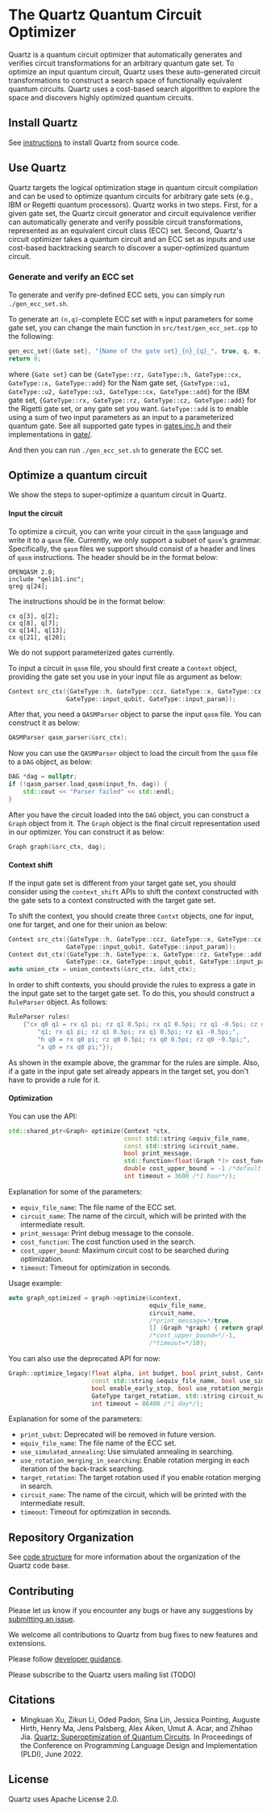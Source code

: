# The Quartz Quantum Circuit Optimizer

Quartz is a quantum circuit optimizer that automatically generates and verifies circuit transformations for an arbitrary quantum gate set. To optimize an input quantum circuit, Quartz uses these auto-generated circuit transformations to construct a search space of functionally equivalent quantum circuits.
Quartz uses a cost-based search algorithm to explore the space and discovers highly optimized quantum circuits.

## Install Quartz

See [instructions](INSTALL.md) to install Quartz from source code.

## Use Quartz

Quartz targets the logical optimization stage in quantum circuit compilation and can be used to optimize quantum circuits for arbitrary gate sets (e.g., IBM or Regetti quantum processors). Quartz works in two steps. First, for a given gate set, the Quartz circuit generator and circuit equivalence verifier can automatically generate and verify possible circuit transformations, represented as an equivalent circuit class (ECC) set. Second, Quartz's circuit optimizer takes a quantum circuit and an ECC set as inputs and use cost-based backtracking search to discover a super-optimized quantum circuit.

### Generate and verify an ECC set

To generate and verify pre-defined ECC sets, you can simply run `./gen_ecc_set.sh`.

To generate an `(n,q)`-complete ECC set with `m` input parameters for some gate set,
you can change the main function in `src/test/gen_ecc_set.cpp` to the following:

```c++
gen_ecc_set({Gate set}, "{Name of the gate set}_{n}_{q}_", true, q, m, n);
return 0;
```
where `{Gate set}` can be `{GateType::rz, GateType::h, GateType::cx, GateType::x, GateType::add}` for the Nam gate set,
`{GateType::u1, GateType::u2, GateType::u3, GateType::cx, GateType::add}` for the IBM gate set,
`{GateType::rx, GateType::rz, GateType::cz, GateType::add}` for the Rigetti gate set,
or any gate set you want. `GateType::add` is to enable using a sum of two input parameters as an input to a parameterized quantum gate.
See all supported gate types in [gates.inc.h](src/quartz/gate/gates.inc.h) and their implementations in [gate/](src/quartz/gate).

And then you can run `./gen_ecc_set.sh` to generate the ECC set.

## Optimize a quantum circuit

We show the steps to super-optimize a quantum circuit in Quartz.

#### Input the circuit

To optimize a circuit, you can write your circuit in the `qasm` language and write it to a `qasm` file.
Currently, we only support a subset of `qasm`'s grammar.
Specifically, the `qasm` files we support should consist of a header and lines of `qasm` instructions.
The header should be in the format below:

```
OPENQASM 2.0;
include "qelib1.inc";
qreg q[24];
```

The instructions should be in the format below:
```
cx q[3], q[2];
cx q[8], q[7];
cx q[14], q[13];
cx q[21], q[20];
```

We do not support parameterized gates currently.

To input a circuit in `qasm` file, you should first create a `Context` object, providing the gate set you use in your input file as argument as below:

``` cpp
Context src_ctx({GateType::h, GateType::ccz, GateType::x, GateType::cx,
                GateType::input_qubit, GateType::input_param});
```

After that, you need a `QASMParser` object to parse the input `qasm` file. You can construct it as below:

``` cpp
QASMParser qasm_parser(&src_ctx);
```

Now you can use the `QASMParser` object to load the circuit from the `qasm` file to a `DAG` object, as below:

``` cpp
DAG *dag = nullptr;
if (!qasm_parser.load_qasm(input_fn, dag)) {
    std::cout << "Parser failed" << std::endl;
}
```

After you have the circuit loaded into the `DAG` object, you can construct a `Graph` object from it. The `Graph` object is the final circuit representation used in our optimizer. You can construct it as below:

``` cpp
Graph graph(&src_ctx, dag);
```

#### Context shift

If the input gate set is different from your target gate set, you should consider using the `context_shift` APIs to shift the context constructed with the gate sets to a context constructed with the target gate set.

To shift the context, you should create three `Contxt` objects, one for input, one for target, and one for their union as below:

``` cpp
Context src_ctx({GateType::h, GateType::ccz, GateType::x, GateType::cx,
                GateType::input_qubit, GateType::input_param});
Context dst_ctx({GateType::h, GateType::x, GateType::rz, GateType::add,
                GateType::cx, GateType::input_qubit, GateType::input_param});
auto union_ctx = union_contexts(&src_ctx, &dst_ctx);
```

In order to shift contexts, you should provide the rules to express a gate in the input gate set to the target gate set. To do this, you should construct a `RuleParser` object. As follows:

``` cpp
RuleParser rules(
    {"cx q0 q1 = rx q1 pi; rz q1 0.5pi; rx q1 0.5pi; rz q1 -0.5pi; cz q0 "
        "q1; rx q1 pi; rz q1 0.5pi; rx q1 0.5pi; rz q1 -0.5pi;",
        "h q0 = rx q0 pi; rz q0 0.5pi; rx q0 0.5pi; rz q0 -0.5pi;",
        "x q0 = rx q0 pi;"});
```

As shown in the example above, the grammar for the rules are simple. Also, if a gate in the input gate set already appears in the target set, you don't have to provide a rule for it.

#### Optimization

You can use the API:
```cpp
std::shared_ptr<Graph> optimize(Context *ctx,
                                const std::string &equiv_file_name,
                                const std::string &circuit_name,
                                bool print_message,
                                std::function<float(Graph *)> cost_function = nullptr,
                                double cost_upper_bound = -1 /*default = current cost * 1.05*/,
                                int timeout = 3600 /*1 hour*/);
```

Explanation for some of the parameters:
- `equiv_file_name`: The file name of the ECC set.
- `circuit_name`: The name of the circuit, which will be printed with the intermediate result.
- `print_message`: Print debug message to the console.
- `cost_function`: The cost function used in the search.
- `cost_upper_bound`: Maximum circuit cost to be searched during optimization.
- `timeout`: Timeout for optimization in seconds.

Usage example:
```c++
auto graph_optimized = graph->optimize(&context,
                                       equiv_file_name,
                                       circuit_name,
                                       /*print_message=*/true,
                                       [] (Graph *graph) { return graph->total_cost(); },
                                       /*cost_upper_bound=*/-1,
                                       /*timeout=*/10);
```

You can also use the deprecated API for now:
``` cpp
Graph::optimize_legacy(float alpha, int budget, bool print_subst, Context *ctx,
                       const std::string &equiv_file_name, bool use_simulated_annealing,
                       bool enable_early_stop, bool use_rotation_merging_in_searching,
                       GateType target_rotation, std::string circuit_name = "",
                       int timeout = 86400 /*1 day*/);
```

Explanation for some of the parameters:

- `print_subst`: Deprecated will be removed in future version.
- `equiv_file_name`: The file name of the ECC set.
- `use_simulated_annealing`: Use simulated annealing in searching.
- `use_rotation_merging_in_searching`: Enable rotation merging in each iteration of the back-track searching.
- `target_rotation`: The target rotation used if you enable rotation merging in search.
- `circuit_name`: The name of the circuit, which will be printed with the intermediate result.
- `timeout`: Timeout for optimization in seconds.

## Repository Organization

See [code structure](CODE_STRUCTURE.md) for more information about the organization of the Quartz code base.

## Contributing

Please let us know if you encounter any bugs or have any suggestions by [submitting an issue](https://github.com/quantum-compiler/quartz/issues).

We welcome all contributions to Quartz from bug fixes to new features and extensions.

Please follow [developer guidance](doc/dev_setup.md).

Please subscribe to the Quartz users mailing list (TODO)

## Citations

* Mingkuan Xu, Zikun Li, Oded Padon, Sina Lin, Jessica Pointing, Auguste Hirth, Henry Ma, Jens Palsberg, Alex Aiken, Umut A. Acar, and Zhihao Jia. [Quartz: Superoptimization of Quantum Circuits](https://arxiv.org/abs/2204.09033). In Proceedings of the Conference on Programming Language Design and Implementation (PLDI), June 2022.


## License

Quartz uses Apache License 2.0.

